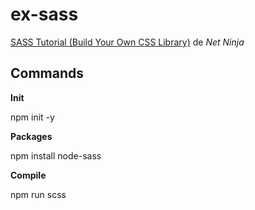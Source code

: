 # ex-sass

[SASS Tutorial (Build Your Own CSS Library)](https://www.youtube.com/playlist?list=PL4cUxeGkcC9jxJX7vojNVK-o8ubDZEcNb) de *Net Ninja*

## Commands

**Init**

npm init -y

**Packages**

npm install node-sass

**Compile**

npm run scss

















